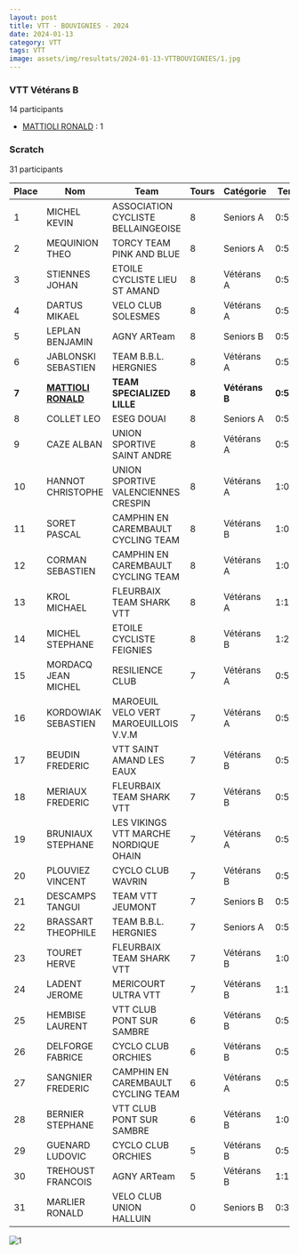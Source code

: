 ```yaml
---
layout: post
title: VTT - BOUVIGNIES - 2024
date: 2024-01-13
category: VTT
tags: VTT
image: assets/img/resultats/2024-01-13-VTTBOUVIGNIES/1.jpg
---
```


### VTT Vétérans B
14 participants
- [MATTIOLI RONALD](https://teamspecializedlille.github.io/coureurs/mattiolironald) : 1

### Scratch
31 participants

| Place | Nom | Team | Tours | Catégorie | Temps |
|---|---|---|---|---|---|
| 1 | MICHEL KEVIN | ASSOCIATION CYCLISTE BELLAINGEOISE | 8 | Seniors A | 0:54:16 | 
| 2 | MEQUINION THEO | TORCY TEAM PINK AND BLUE | 8 | Seniors A | 0:56:39 | 
| 3 | STIENNES JOHAN | ETOILE CYCLISTE LIEU ST AMAND | 8 | Vétérans A | 0:57:11 | 
| 4 | DARTUS MIKAEL | VELO CLUB SOLESMES | 8 | Vétérans A | 0:57:12 | 
| 5 | LEPLAN BENJAMIN | AGNY ARTeam | 8 | Seniors B | 0:58:6 | 
| 6 | JABLONSKI SEBASTIEN | TEAM B.B.L. HERGNIES | 8 | Vétérans A | 0:58:53 | 
| **7** | **[MATTIOLI RONALD](https://teamspecializedlille.github.io/coureurs/mattiolironald)** | **TEAM SPECIALIZED LILLE** | **8** | **Vétérans B** | **0:58:57** | 
| 8 | COLLET LEO | ESEG DOUAI | 8 | Seniors A | 0:59:0 | 
| 9 | CAZE ALBAN | UNION SPORTIVE SAINT ANDRE | 8 | Vétérans A | 0:59:28 | 
| 10 | HANNOT CHRISTOPHE | UNION SPORTIVE VALENCIENNES CRESPIN | 8 | Vétérans A | 1:0:0 | 
| 11 | SORET PASCAL | CAMPHIN EN CAREMBAULT CYCLING TEAM | 8 | Vétérans B | 1:0:22 | 
| 12 | CORMAN SEBASTIEN | CAMPHIN EN CAREMBAULT CYCLING TEAM | 8 | Vétérans A | 1:0:29 | 
| 13 | KROL MICHAEL | FLEURBAIX TEAM SHARK VTT | 8 | Vétérans A | 1:1:42 | 
| 14 | MICHEL STEPHANE | ETOILE CYCLISTE FEIGNIES | 8 | Vétérans B | 1:2:19 | 
| 15 | MORDACQ JEAN MICHEL | RESILIENCE CLUB | 7 | Vétérans A | 0:54:20 | 
| 16 | KORDOWIAK SEBASTIEN | MAROEUIL VELO VERT MAROEUILLOIS V.V.M | 7 | Vétérans A | 0:55:37 | 
| 17 | BEUDIN FREDERIC | VTT SAINT AMAND LES EAUX | 7 | Vétérans B | 0:55:41 | 
| 18 | MERIAUX FREDERIC | FLEURBAIX TEAM SHARK VTT | 7 | Vétérans B | 0:56:5 | 
| 19 | BRUNIAUX STEPHANE | LES VIKINGS VTT MARCHE NORDIQUE OHAIN | 7 | Vétérans A | 0:57:9 | 
| 20 | PLOUVIEZ VINCENT | CYCLO CLUB WAVRIN | 7 | Vétérans B | 0:58:14 | 
| 21 | DESCAMPS TANGUI | TEAM VTT JEUMONT | 7 | Seniors B | 0:58:49 | 
| 22 | BRASSART THEOPHILE | TEAM B.B.L. HERGNIES | 7 | Seniors A | 0:59:12 | 
| 23 | TOURET HERVE | FLEURBAIX TEAM SHARK VTT | 7 | Vétérans B | 1:0:11 | 
| 24 | LADENT JEROME | MERICOURT ULTRA VTT | 7 | Vétérans B | 1:1:18 | 
| 25 | HEMBISE LAURENT | VTT  CLUB PONT SUR SAMBRE | 6 | Vétérans B | 0:54:16 | 
| 26 | DELFORGE FABRICE | CYCLO CLUB ORCHIES | 6 | Vétérans B | 0:54:17 | 
| 27 | SANGNIER FREDERIC | CAMPHIN EN CAREMBAULT CYCLING TEAM | 6 | Vétérans A | 0:55:7 | 
| 28 | BERNIER STEPHANE | VTT  CLUB PONT SUR SAMBRE | 6 | Vétérans B | 1:0:13 | 
| 29 | GUENARD LUDOVIC | CYCLO CLUB ORCHIES | 5 | Vétérans B | 0:57:32 | 
| 30 | TREHOUST FRANCOIS | AGNY ARTeam | 5 | Vétérans B | 1:1:20 | 
| 31 | MARLIER RONALD | VELO CLUB UNION HALLUIN | 0 | Seniors B | 0:38:53 | 

![1](http://teamspecializedlille.github.io/assets/img/resultats/2024-01-13-VTTBOUVIGNIES/1.jpg)